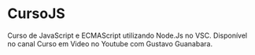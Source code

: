 # CursoJS
 Curso de JavaScript e ECMAScript utilizando Node.Js no VSC. Disponível no canal Curso em Video no Youtube com Gustavo Guanabara.

